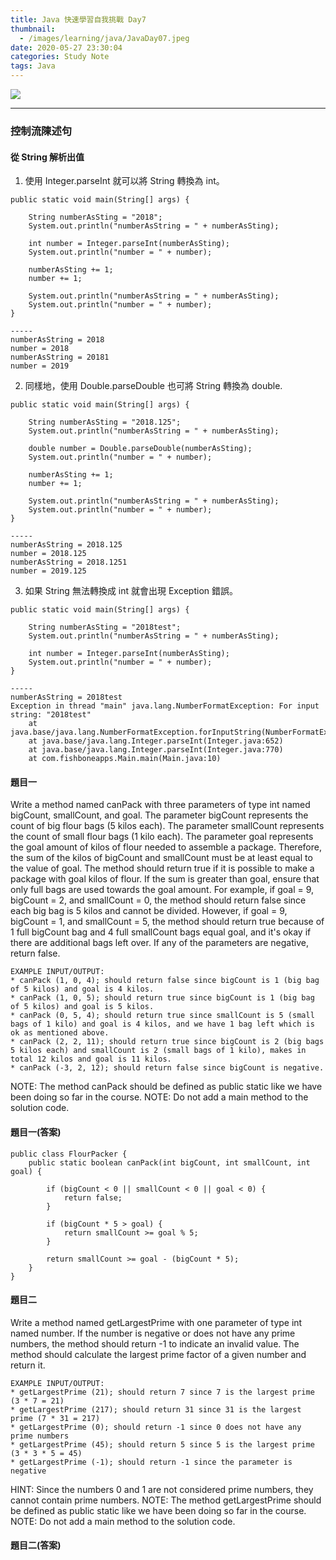 ```yaml
---
title: Java 快速學習自我挑戰 Day7
thumbnail:
  - /images/learning/java/JavaDay07.jpeg
date: 2020-05-27 23:30:04
categories: Study Note
tags: Java
---
```

<img src="/images/learning/java/JavaDay07.jpeg">

***
### 控制流陳述句
#### 從 String 解析出值
1. 使用 Integer.parseInt 就可以將 String 轉換為 int。
```
public static void main(String[] args) {

    String numberAsSting = "2018";
    System.out.println("numberAsString = " + numberAsSting);

    int number = Integer.parseInt(numberAsSting);
    System.out.println("number = " + number);

    numberAsSting += 1;
    number += 1;

    System.out.println("numberAsString = " + numberAsSting);
    System.out.println("number = " + number);
}

-----
numberAsString = 2018
number = 2018
numberAsString = 20181
number = 2019
```
2. 同樣地，使用 Double.parseDouble 也可將 String 轉換為 double.
```
public static void main(String[] args) {

    String numberAsSting = "2018.125";
    System.out.println("numberAsString = " + numberAsSting);

    double number = Double.parseDouble(numberAsSting);
    System.out.println("number = " + number);

    numberAsSting += 1;
    number += 1;

    System.out.println("numberAsString = " + numberAsSting);
    System.out.println("number = " + number);
}

-----
numberAsString = 2018.125
number = 2018.125
numberAsString = 2018.1251
number = 2019.125
```
3. 如果 String 無法轉換成 int 就會出現 Exception 錯誤。
```
public static void main(String[] args) {

    String numberAsSting = "2018test";
    System.out.println("numberAsString = " + numberAsSting);

    int number = Integer.parseInt(numberAsSting);
    System.out.println("number = " + number);
}

-----
numberAsString = 2018test
Exception in thread "main" java.lang.NumberFormatException: For input string: "2018test"
	at java.base/java.lang.NumberFormatException.forInputString(NumberFormatException.java:65)
	at java.base/java.lang.Integer.parseInt(Integer.java:652)
	at java.base/java.lang.Integer.parseInt(Integer.java:770)
	at com.fishboneapps.Main.main(Main.java:10)
```
#### 題目一
Write a method named canPack with three parameters of type int named bigCount, smallCount, and goal. 
The parameter bigCount represents the count of big flour bags (5 kilos each).
The parameter smallCount represents the count of small flour bags (1 kilo each).
The parameter goal represents the goal amount of kilos of flour needed to assemble a package.
Therefore, the sum of the kilos of bigCount and smallCount must be at least equal to the value of goal. The method should return true if it is possible to make a package with goal kilos of flour.
If the sum is greater than goal, ensure that only full bags are used towards the goal amount. For example, if goal = 9, bigCount = 2, and smallCount = 0, the method should return false since each big bag is 5 kilos and cannot be divided. However, if goal = 9, bigCount = 1, and smallCount = 5, the method should return true because of 1 full bigCount bag and 4 full smallCount bags equal goal, and it's okay if there are additional bags left over.
If any of the parameters are negative, return false.

```
EXAMPLE INPUT/OUTPUT:
* canPack (1, 0, 4); should return false since bigCount is 1 (big bag of 5 kilos) and goal is 4 kilos.
* canPack (1, 0, 5); should return true since bigCount is 1 (big bag of 5 kilos) and goal is 5 kilos.
* canPack (0, 5, 4); should return true since smallCount is 5 (small bags of 1 kilo) and goal is 4 kilos, and we have 1 bag left which is ok as mentioned above.
* canPack (2, 2, 11); should return true since bigCount is 2 (big bags 5 kilos each) and smallCount is 2 (small bags of 1 kilo), makes in total 12 kilos and goal is 11 kilos. 
* canPack (-3, 2, 12); should return false since bigCount is negative.
```

NOTE: The method canPack should be defined as public static like we have been doing so far in the course.
NOTE: Do not add a main method to the solution code.
#### 題目一(答案)
```
public class FlourPacker {
    public static boolean canPack(int bigCount, int smallCount, int goal) {

        if (bigCount < 0 || smallCount < 0 || goal < 0) {
            return false;
        }

        if (bigCount * 5 > goal) {
            return smallCount >= goal % 5;
        }

        return smallCount >= goal - (bigCount * 5);
    }
}
```
#### 題目二
Write a method named getLargestPrime with one parameter of type int named number. 
If the number is negative or does not have any prime numbers, the method should return -1 to indicate an invalid value.
The method should calculate the largest prime factor of a given number and return it.

```
EXAMPLE INPUT/OUTPUT:
* getLargestPrime (21); should return 7 since 7 is the largest prime (3 * 7 = 21)
* getLargestPrime (217); should return 31 since 31 is the largest prime (7 * 31 = 217)
* getLargestPrime (0); should return -1 since 0 does not have any prime numbers
* getLargestPrime (45); should return 5 since 5 is the largest prime (3 * 3 * 5 = 45)
* getLargestPrime (-1); should return -1 since the parameter is negative
```

HINT: Since the numbers 0 and 1 are not considered prime numbers, they cannot contain prime numbers.
NOTE: The method getLargestPrime should be defined as public static like we have been doing so far in the course.
NOTE: Do not add a main method to the solution code.
#### 題目二(答案)



